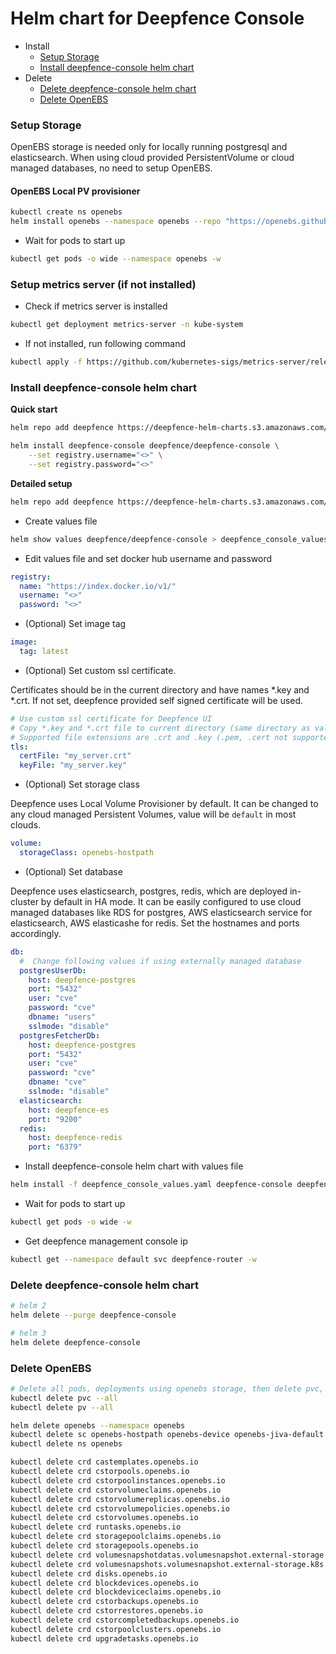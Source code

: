 # Helm chart for Deepfence Console

- Install
  - [Setup Storage](#setup-storage)
  - [Install deepfence-console helm chart](#install-deepfence-console-helm-chart)
- Delete
  - [Delete deepfence-console helm chart](#delete-deepfence-console-helm-chart)
  - [Delete OpenEBS](#delete-openebs)

### Setup Storage
OpenEBS storage is needed only for locally running postgresql and elasticsearch.
When using cloud provided PersistentVolume or cloud managed databases, no need to setup OpenEBS.

#### OpenEBS Local PV provisioner
```bash
kubectl create ns openebs
helm install openebs --namespace openebs --repo "https://openebs.github.io/charts" openebs --set analytics.enabled=false
```

- Wait for pods to start up
```bash
kubectl get pods -o wide --namespace openebs -w
```

### Setup metrics server (if not installed)
- Check if metrics server is installed
```bash
kubectl get deployment metrics-server -n kube-system
```
- If not installed, run following command
```bash
kubectl apply -f https://github.com/kubernetes-sigs/metrics-server/releases/latest/download/components.yaml
```

### Install deepfence-console helm chart

**Quick start**

```bash
helm repo add deepfence https://deepfence-helm-charts.s3.amazonaws.com/threatmapper
```

```bash
helm install deepfence-console deepfence/deepfence-console \
    --set registry.username="<>" \
    --set registry.password="<>"
```

**Detailed setup**

```bash
helm repo add deepfence https://deepfence-helm-charts.s3.amazonaws.com/threatmapper
```

- Create values file
```bash
helm show values deepfence/deepfence-console > deepfence_console_values.yaml
```
- Edit values file and set docker hub username and password
```yaml
registry:
  name: "https://index.docker.io/v1/"
  username: "<>"
  password: "<>"
```
- (Optional) Set image tag
```yaml
image:
  tag: latest
```
- (Optional) Set custom ssl certificate.

Certificates should be in the current directory and have names *.key and *.crt. 
If not set, deepfence provided self signed certificate will be used.
```yaml
# Use custom ssl certificate for Deepfence UI
# Copy *.key and *.crt file to current directory (same directory as values.yaml file)
# Supported file extensions are .crt and .key (.pem, .cert not supported)
tls:
  certFile: "my_server.crt"
  keyFile: "my_server.key"
```
- (Optional) Set storage class

Deepfence uses Local Volume Provisioner by default. It can be changed to any cloud managed Persistent Volumes, value will be `default` in most clouds.
```yaml
volume:
  storageClass: openebs-hostpath
```
- (Optional) Set database

Deepfence uses elasticsearch, postgres, redis, which are deployed in-cluster by default in HA mode.
It can be easily configured to use cloud managed databases like RDS for postgres, AWS elasticsearch service for elasticsearch, AWS elasticashe for redis.
Set the hostnames and ports accordingly.
```yaml
db:
  #  Change following values if using externally managed database
  postgresUserDb:
    host: deepfence-postgres
    port: "5432"
    user: "cve"
    password: "cve"
    dbname: "users"
    sslmode: "disable"
  postgresFetcherDb:
    host: deepfence-postgres
    port: "5432"
    user: "cve"
    password: "cve"
    dbname: "cve"
    sslmode: "disable"
  elasticsearch:
    host: deepfence-es
    port: "9200"
  redis:
    host: deepfence-redis
    port: "6379"
```
- Install deepfence-console helm chart with values file
```bash
helm install -f deepfence_console_values.yaml deepfence-console deepfence/deepfence-console
```
- Wait for pods to start up
```bash
kubectl get pods -o wide -w
```
- Get deepfence management console ip
```bash
kubectl get --namespace default svc deepfence-router -w
```

### Delete deepfence-console helm chart
```bash
# helm 2
helm delete --purge deepfence-console

# helm 3
helm delete deepfence-console
```

### Delete OpenEBS
```bash
# Delete all pods, deployments using openebs storage, then delete pvc, pv
kubectl delete pvc --all
kubectl delete pv --all

helm delete openebs --namespace openebs
kubectl delete sc openebs-hostpath openebs-device openebs-jiva-default openebs-snapshot-promoter
kubectl delete ns openebs

kubectl delete crd castemplates.openebs.io
kubectl delete crd cstorpools.openebs.io
kubectl delete crd cstorpoolinstances.openebs.io
kubectl delete crd cstorvolumeclaims.openebs.io
kubectl delete crd cstorvolumereplicas.openebs.io
kubectl delete crd cstorvolumepolicies.openebs.io
kubectl delete crd cstorvolumes.openebs.io
kubectl delete crd runtasks.openebs.io
kubectl delete crd storagepoolclaims.openebs.io
kubectl delete crd storagepools.openebs.io
kubectl delete crd volumesnapshotdatas.volumesnapshot.external-storage.k8s.io
kubectl delete crd volumesnapshots.volumesnapshot.external-storage.k8s.io
kubectl delete crd disks.openebs.io
kubectl delete crd blockdevices.openebs.io
kubectl delete crd blockdeviceclaims.openebs.io
kubectl delete crd cstorbackups.openebs.io
kubectl delete crd cstorrestores.openebs.io
kubectl delete crd cstorcompletedbackups.openebs.io
kubectl delete crd cstorpoolclusters.openebs.io
kubectl delete crd upgradetasks.openebs.io
```
